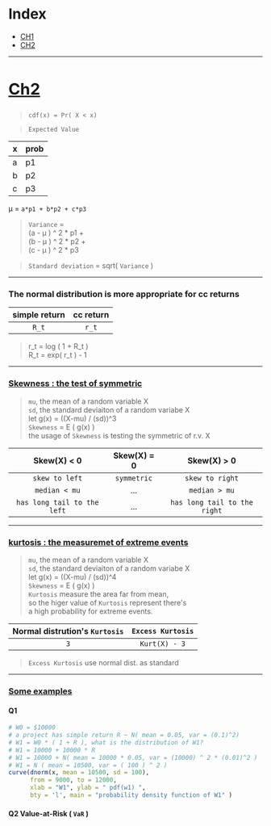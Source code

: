 <h1 id="index.top">Index</h1>

* [CH1](https://github.com/JoshXie0809/myNotes/blob/main/note/note_003_financial_computing_mid1_ch1.md#ch1)
* [CH2](#ch2)

---
[<h2 id="ch2"> Ch2 </h2>](#index.top)
---


> `cdf(x) = Pr( X < x)`

> `Expected Value `

x | prob
--|----
a |  p1
b |  p2
c |  p3

<span>&mu;</span> = `a*p1 + b*p2 + c*p3`

> `Variance` = \
(a - <span>&mu;</span> ) ^ 2 * p1 + \
(b - <span>&mu;</span> ) ^ 2 * p2 + \
(c - <span>&mu;</span> ) ^ 2 * p3

> `Standard deviation` = sqrt( `Variance` )

---

### The normal distribution is more appropriate for cc returns

simple return | cc return
:------------:|:---------:
`R_t` | `r_t`

> r_t = log ( 1 + R_t ) \
> R_t = exp( r_t ) - 1

---
 
[<h3>Skewness : the test of symmetric</h3>](#index.top)
 
> `mu`, the mean of a random variable X\
> `sd`, the standard deviaiton of a random variabe X\
>  let g(x) = ((X-mu) / (sd))^3\
>  `Skewness` = E ( g(x) )\
>  the usage of `Skewness` is testing the symmetric of r.v. X

Skew(X) < 0  | Skew(X) = 0   | Skew(X) > 0
:-----------:|:-------------:|:-----------:
 `skew to left`| `symmetric` | `skew to right`
 `median < mu` | ... | `median > mu`
 `has long tail to the left` | ... | `has long tail to the right`
 
 
 ---
 
[<h3> kurtosis : the measuremet of extreme events </h3>](#index.top)
 
> `mu`, the mean of a random variable X\
> `sd`, the standard deviaiton of a random variabe X\
> let g(x) = ((X-mu) / (sd))^4\
> `Skewness` = E ( g(x) )\
> `Kurtosis` measure the area far from mean, \
> so the higer value of `Kurtosis` represent there's\
> a high probability for extreme events.
 
Normal distrution's `Kurtosis` | `Excess Kurtosis`
:-----------------------------:|:----------------:
`3`                            | `Kurt(X) - 3`

> `Excess Kurtosis` use normal dist. as standard 

---

[<h3> Some examples </h3>](#index.top)

#### Q1
```r
# W0 = $10000
# a project has simple return R ~ N( mean = 0.05, var = (0.1)^2)
# W1 = W0 * ( 1 + R ), what is the distribution of W1?
# W1 = 10000 + 10000 * R
# W1 = 10000 + N( mean = 10000 * 0.05, var = (10000) ^ 2 * (0.01)^2 )
# W1 = N ( mean = 10500, var = ( 100 ) ^ 2 )
curve(dnorm(x, mean = 10500, sd = 100), 
      from = 9000, to = 12000,
      xlab = "W1", ylab = " pdf(w1) ", 
      bty = 'l', main = "probability density function of W1" ) 
```

#### Q2 Value-at-Risk ( `VaR` )
 
 
 
 

